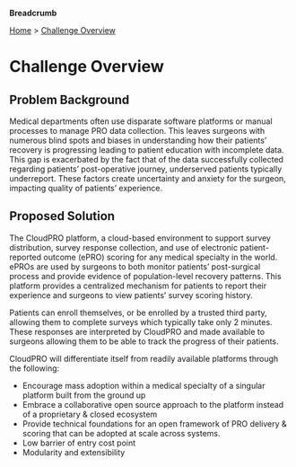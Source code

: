 **Breadcrumb**

[Home](home.md) > [Challenge Overview](challenge_overview.md)

# Challenge Overview

## Problem Background

Medical departments often use disparate software platforms or manual processes to manage PRO
data collection. This leaves surgeons with numerous blind spots and biases in understanding how
their patients’ recovery is progressing leading to patient education with incomplete data. This gap is
exacerbated by the fact that of the data successfully collected regarding patients’ post-operative
journey, underserved patients typically underreport. These factors create uncertainty and anxiety for
the surgeon, impacting quality of patients’ experience.

## Proposed Solution

The CloudPRO platform, a cloud-based environment to support survey distribution, survey response
collection, and use of electronic patient-reported outcome (ePRO) scoring for any medical specialty in
the world. ePROs are used by surgeons to both monitor patients’ post-surgical process and provide
evidence of population-level recovery patterns. This platform provides a centralized mechanism for
patients to report their experience and surgeons to view patients’ survey scoring history.

Patients can enroll themselves, or be enrolled by a trusted third party, allowing them to complete
surveys which typically take only 2 minutes. These responses are interpreted by CloudPRO and
made available to surgeons allowing them to be able to track the progress of their patients.

CloudPRO will differentiate itself from readily available platforms through the following:
* Encourage mass adoption within a medical specialty of a singular
platform built from the ground up
* Embrace a collaborative open source approach to the platform instead of a proprietary &
closed ecosystem
* Provide technical foundations for an open framework of PRO delivery & scoring that can be
adopted at scale across systems.
* Low barrier of entry cost point
* Modularity and extensibility



